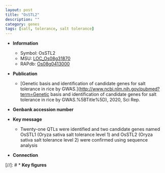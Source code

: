 ```yaml
---
layout: post
title: "OsSTL2"
description: ""
category: genes
tags: [salt, tolerance, salt tolerance]
---
```


* **Information**  
    + Symbol: OsSTL2  
    + MSU: [LOC_Os08g31870](http://rice.uga.edu/cgi-bin/ORF_infopage.cgi?orf=LOC_Os08g31870)  
    + RAPdb: [Os08g0413000](https://rapdb.dna.affrc.go.jp/locus/?name=Os08g0413000)  

* **Publication**  
    + [Genetic basis and identification of candidate genes for salt tolerance in rice by GWAS.](http://www.ncbi.nlm.nih.gov/pubmed?term=Genetic basis and identification of candidate genes for salt tolerance in rice by GWAS.%5BTitle%5D), 2020, Sci Rep.

* **Genbank accession number**  

* **Key message**  
    + Twenty-one QTLs were identified and two candidate genes named OsSTL1 (Oryza sativa salt tolerance level 1) and OsSTL2 (Oryza sativa salt tolerance level 2) were confirmed using sequence analysis

* **Connection**  

[//]: # * **Key figures**  


